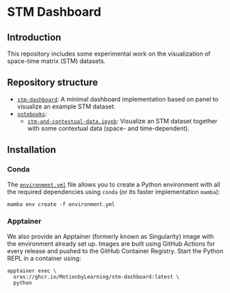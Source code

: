# STM Dashboard

## Introduction

This repository includes some experimental work on the visualization of space-time matrix (STM) datasets.

## Repository structure

* [`stm-dashboard`](./stm-dashboard): A minimal dashboard implementation based on panel to visualize an example STM 
  dataset.
* [`notebooks`](./notebooks):
  * [`stm-and-contextual-data.ipynb`](./notebooks/stm-and-contextual-data.ipynb): Visualize an STM dataset together with 
    some contextual data (space- and time-dependent). 

## Installation

### Conda

The [`environment.yml`](./environment.yml) file allows you to create a Python environment with all the required 
dependencies using `conda` (or its faster implementation `mamba`):

```shell
mamba env create -f environment.yml
```

### Apptainer

We also provide an Apptainer (formerly known as Singularity) image with the environment already set up. Images are built
using GitHub Actions for every release and pushed to the GitHub Container Registry. Start the Python REPL in a container
using:

```shell
apptainer exec \
  oras://ghcr.io/MotionbyLearning/stm-dashboard:latest \
  python
```
